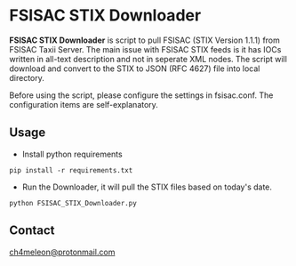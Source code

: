 # FSISAC STIX Downloader

__FSISAC STIX Downloader__ is script to pull FSISAC (STIX Version 1.1.1) from FSISAC Taxii Server. The main issue with FSISAC STIX feeds is it has IOCs written in all-text description and not in seperate XML nodes. The script will download and convert to the STIX to JSON (RFC 4627) file into local directory.

Before using the script, please configure the settings in fsisac.conf. The configuration items are self-explanatory.

## Usage
* Install python requirements
```
pip install -r requirements.txt
```

* Run the Downloader, it will pull the STIX files based on today's date.
```
python FSISAC_STIX_Downloader.py
```


## Contact
ch4meleon@protonmail.com

